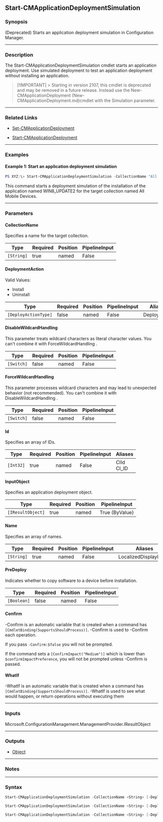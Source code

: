Start-CMApplicationDeploymentSimulation
---------------------------------------




### Synopsis
(Deprecated) Starts an application deployment simulation in Configuration Manager.



---


### Description

The Start-CMApplicationDeploymentSimulation cmdlet starts an application deployment. Use simulated deployment to test an application deployment without installing an application.



> [!IMPORTANT] > Starting in version 2107, this cmdlet is deprecated and may be removed in a future release. Instead use the New-CMApplicationDeployment (New-CMApplicationDeployment.md)cmdlet with the Simulation parameter.



---


### Related Links
* [Set-CMApplicationDeployment](Set-CMApplicationDeployment)



* [Start-CMApplicationDeployment](Start-CMApplicationDeployment)





---


### Examples
#### Example 1: Start an application deployment simulation
```PowerShell
PS XYZ:\> Start-CMApplicationDeploymentSimulation -CollectionName "All Mobile Devices" -Name "WIN8_UPDATE2" -DeployAction Install
```
This command starts a deployment simulation of the installation of the application named WIN8_UPDATE2 for the target collection named All Mobile Devices.


---


### Parameters
#### **CollectionName**

Specifies a name for the target collection.






|Type      |Required|Position|PipelineInput|
|----------|--------|--------|-------------|
|`[String]`|true    |named   |False        |



#### **DeploymentAction**





Valid Values:

* Install
* Uninstall






|Type                |Required|Position|PipelineInput|Aliases     |
|--------------------|--------|--------|-------------|------------|
|`[DeployActionType]`|false   |named   |False        |DeployAction|



#### **DisableWildcardHandling**

This parameter treats wildcard characters as literal character values. You can't combine it with ForceWildcardHandling .






|Type      |Required|Position|PipelineInput|
|----------|--------|--------|-------------|
|`[Switch]`|false   |named   |False        |



#### **ForceWildcardHandling**

This parameter processes wildcard characters and may lead to unexpected behavior (not recommended). You can't combine it with DisableWildcardHandling .






|Type      |Required|Position|PipelineInput|
|----------|--------|--------|-------------|
|`[Switch]`|false   |named   |False        |



#### **Id**

Specifies an array of IDs.






|Type     |Required|Position|PipelineInput|Aliases       |
|---------|--------|--------|-------------|--------------|
|`[Int32]`|true    |named   |False        |CIId<br/>CI_ID|



#### **InputObject**

Specifies an application deployment object.






|Type             |Required|Position|PipelineInput |
|-----------------|--------|--------|--------------|
|`[IResultObject]`|true    |named   |True (ByValue)|



#### **Name**

Specifies an array of names.






|Type      |Required|Position|PipelineInput|Aliases             |
|----------|--------|--------|-------------|--------------------|
|`[String]`|true    |named   |False        |LocalizedDisplayName|



#### **PreDeploy**

Indicates whether to copy software to a device before installation.






|Type       |Required|Position|PipelineInput|
|-----------|--------|--------|-------------|
|`[Boolean]`|false   |named   |False        |



#### **Confirm**
-Confirm is an automatic variable that is created when a command has ```[CmdletBinding(SupportsShouldProcess)]```.
-Confirm is used to -Confirm each operation.

If you pass ```-Confirm:$false``` you will not be prompted.


If the command sets a ```[ConfirmImpact("Medium")]``` which is lower than ```$confirmImpactPreference```, you will not be prompted unless -Confirm is passed.

#### **WhatIf**
-WhatIf is an automatic variable that is created when a command has ```[CmdletBinding(SupportsShouldProcess)]```.
-WhatIf is used to see what would happen, or return operations without executing them


---


### Inputs
Microsoft.ConfigurationManagement.ManagementProvider.IResultObject





---


### Outputs
* [Object](https://learn.microsoft.com/en-us/dotnet/api/System.Object)






---


### Notes




---


### Syntax
```PowerShell
Start-CMApplicationDeploymentSimulation -CollectionName <String> [-DeploymentAction {Install | Uninstall}] [-DisableWildcardHandling] [-ForceWildcardHandling] -Id <Int32> [-PreDeploy <Boolean>] [-Confirm] [-WhatIf] [<CommonParameters>]
```
```PowerShell
Start-CMApplicationDeploymentSimulation -CollectionName <String> [-DeploymentAction {Install | Uninstall}] [-DisableWildcardHandling] [-ForceWildcardHandling] -InputObject <IResultObject> [-PreDeploy <Boolean>] [-Confirm] [-WhatIf] [<CommonParameters>]
```
```PowerShell
Start-CMApplicationDeploymentSimulation -CollectionName <String> [-DeploymentAction {Install | Uninstall}] [-DisableWildcardHandling] [-ForceWildcardHandling] -Name <String> [-PreDeploy <Boolean>] [-Confirm] [-WhatIf] [<CommonParameters>]
```
